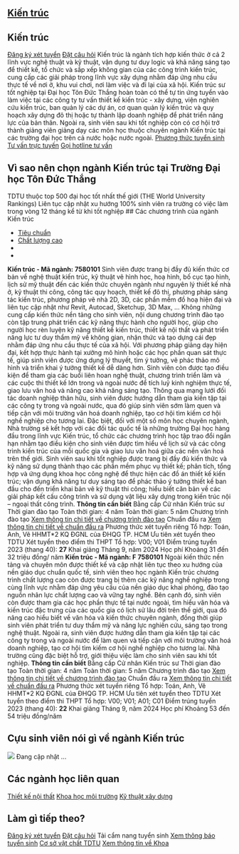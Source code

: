 
## [Kiến trúc](/dai-hoc/nganh-hoc/kien-truc)
## Kiến trúc
[Đăng ký xét tuyển](https://xettuyen.tdtu.edu.vn) 
[Đặt câu hỏi](../../../../) Kiến trúc là ngành tích hợp kiến thức ở cả 2 lĩnh vực nghệ thuật và kỹ thuật,
vận dụng tư duy logic và khả năng sáng tạo để thiết kế, tổ chức và sắp xếp không
gian của các công trình kiến trúc, cung cấp các giải pháp trong lĩnh vực xây
dựng nhằm đáp ứng nhu cầu thực tế về nơi ở, khu vui chơi, nơi làm việc và đi lại
của xã hội. Kiến trúc sư tốt nghiệp tại Đại học Tôn Đức Thắng hoàn toàn có thể tự tin ứng
tuyển vào làm việc tại các công ty tư vấn thiết kế kiến trúc - xây dựng, viện
nghiên cứu kiến trúc, ban quản lý các dự án, cơ quan quản lý kiến trúc và quy
hoạch xây dựng đô thị hoặc tự thành lập doanh nghiệp để phát triển năng lực của
bản thân. Ngoài ra, sinh viên sau khi tốt nghiệp còn có cơ hội trở thành giảng
viên giảng dạy các môn học thuộc chuyên ngành Kiến trúc tại các trường đại học
trên cả nước hoặc nước ngoài.
[Phương thức tuyển sinh](../../../../dai-hoc/tuyen-sinh/phuong-thuc-2024) 
[Tư vấn trực tuyến](https://www.facebook.com/tuyensinhtdtu) 
[Gọi hotline tư vấn](../../../../hoc-tai-tdtu/ho-tro-sinh-vien) 
## Vì sao nên chọn ngành Kiến trúc tại Trường Đại học Tôn Đức Thắng
 TDTU thuộc top 500 đại học tốt nhất thế giới (THE World University Rankings) Liên tục cập nhật xu hướng 100% sinh viên ra trường có việc làm trong vòng 12 tháng kể từ khi tốt nghiệp ## Các chương trình của ngành Kiến trúc
* [Tiêu chuẩn](#tab-3dlfl-1)
* [Chất lượng cao](#tab-3dlfl-2)
* 
* 
**Kiến trúc - Mã ngành:** 
**7580101** Sinh viên được trang bị đầy đủ kiến thức cơ bản về nghệ thuật kiến trúc, kỹ
thuật vẽ hình học, hoạ hình, bố cục tạo hình, lịch sử mỹ thuật đến các kiến thức
chuyên ngành như nguyên lý thiết kế nhà ở, kỹ thuật thi công, công tác quy
hoạch, thiết kế đô thị, phương pháp sáng tác kiến trúc, phương pháp vẽ nhà 2D,
3D, các phần mềm đồ hoạ hiện đại và liên tục cập nhật như Revit, Autocad,
Sketchup, 3D Max, … Không những cung cấp kiến thức nền tảng cho sinh viên, nội dung chương trình
đào tạo còn tập trung phát triển các kỹ năng thực hành cho người học, giúp cho
người học rèn luyện kỹ năng thiết kế kiến trúc, thiết kế nội thất và phát triển
năng lực tư duy thẩm mỹ về không gian, nhận thức và tạo dựng cái đẹp nhằm đáp
ứng nhu cầu thực tế của xã hội. Với phương pháp giảng dạy hiện đại, kết hợp thực
hành tại xưởng mô hình hoặc các học phần quan sát thực tế, giúp sinh viên được
ứng dụng lý thuyết, tìm ý tưởng, vẽ phác thảo mô hình và triển khai ý tưởng
thiết kế dễ dàng hơn. Sinh viên còn được tạo điều kiện để tham gia các buổi liên hoan nghệ thuật,
chương trình triển lãm và các cuộc thi thiết kế lớn trong và ngoài nước để tích
luỹ kinh nghiệm thực tế, giao lưu văn hoá và nâng cao khả năng sáng tạo. Thông qua mạng lưới đối tác doanh nghiệp thân hữu, sinh viên được hướng dẫn
tham gia kiến tập tại các công ty trong và ngoài nước, qua đó giúp sinh viên sớm
làm quen và tiếp cận với môi trường văn hoá doanh nghiệp, tạo cơ hội tìm kiếm cơ
hội nghề nghiệp cho tương lai. Đặc biệt, đối với một số môn học chuyên ngành,
Nhà trường sẽ kết hợp với các đối tác quốc tế là những trường Đại học hàng đầu
trong lĩnh vực Kiến trúc, tổ chức các chương trình học tập trao đổi ngắn hạn
nhằm tạo điều kiện cho sinh viên được tìm hiểu về lịch sử và các công trình kiến
trúc của mỗi quốc gia và giao lưu văn hoá giữa các nền văn hoá trên thế giới. Sinh viên sau khi tốt nghiệp được trang bị đầy đủ kiến thức và kỹ năng sử dụng
thành thạo các phần mềm phục vụ thiết kế; phân tích, tổng hợp và ứng dụng khoa
học công nghệ để thực hiện các đồ án thiết kế kiến trúc; vận dụng khả năng tư
duy sáng tạo để phác thảo ý tưởng thiết kế ban đầu cho đến triển khai bản vẽ kỹ
thuật thi công; hiểu biết căn bản về các giải pháp kết cấu công trình và sử dụng
vật liệu xây dựng trong kiến trúc nội – ngoại thất công trình.
**Thông tin cần biết** Bằng cấp Cử nhân Kiến trúc sư
 Thời gian đào tạo Toàn thời gian: 4 năm Toàn thời gian: 5 năm
 Chương trình đào tạo [Xem thông tin chi tiết về chương trình đào
tạo](https://cktt-cdr.tdtu.edu.vn/chuongtrinhdaotao?type=tuyensinh&hedaotao=0)
 Chuẩn đầu ra [Xem thông tin chi tiết về chuẩn đầu
ra](https://cktt-cdr.tdtu.edu.vn/chuandaura?type=tuyensinh&hedaotao=0)
 Phương thức xét tuyển riêng Tổ hợp: Toán, Anh, Vẽ HHMT\*2 KQ ĐGNL của ĐHQG TP. HCM Ưu tiên xét tuyển theo TDTU
 Xét tuyển theo điểm thi THPT Tổ hợp: V00; V01 Điểm trúng tuyển 2023 (thang 40):  **27**
 Khai giảng Tháng 9, năm 2024
 Học phí Khoảng 31 đến 32 triệu đồng/ năm
**Kiến trúc - Mã ngành: F** 
**7580101** Ngoài kiến thức nền tảng và chuyên môn được thiết kế và cập nhật
liên tục theo xu hướng của nền giáo dục chuẩn quốc tế, sinh viên theo
học ngành Kiến trúc chương trình chất lượng cao còn được trang bị thêm
các kỹ năng nghề nghiệp trong cùng lĩnh vực nhằm đáp ứng yêu cầu của
nền giáo dục khai phóng, đào tạo nguồn nhân lực chất lượng cao và vững tay
nghề. Bên cạnh đó, sinh viên còn được tham gia các học phần thực tế tại
nước ngoài, tìm hiểu văn hóa và kiến trúc đặc trưng của các quốc gia
có lịch sử lâu đời trên thế giới, qua đó nâng cao hiểu biết về văn
hóa và kiến thức chuyên ngành, đồng thời giúp sinh viên phát triển tư
duy thẩm mỹ và năng lực nghiên cứu, sáng tạo trong nghệ thuật. Ngoài ra, sinh viên được hướng dẫn tham gia kiến tập tại các công ty trong và
ngoài nước để làm quen và tiếp cận với môi trường văn hoá doanh nghiệp, tạo cơ
hội tìm kiếm cơ hội nghề nghiệp cho tương lai. Nhà trường cũng đặc biệt hỗ
trợ, giới thiệu việc làm cho sinh viên sau khi tốt nghiệp.
**Thông tin cần biết** Bằng cấp Cử nhân Kiến trúc sư
 Thời gian đào tạo Toàn thời gian: 4 năm Toàn thời gian: 5 năm
 Chương trình đào tạo [Xem thông tin chi tiết về chương trình đào
tạo](https://cktt-cdr.tdtu.edu.vn/chuongtrinhdaotao?type=tuyensinh&hedaotao=H)
 Chuẩn đầu ra [Xem thông tin chi tiết về chuẩn đầu
ra](https://cktt-cdr.tdtu.edu.vn/chuandaura?type=tuyensinh&hedaotao=H)
 Phương thức xét tuyển riêng Tổ hợp: Toán, Anh, Vẽ HHMT\*2 KQ ĐGNL của ĐHQG TP. HCM Ưu tiên xét tuyển theo TDTU
 Xét tuyển theo điểm thi THPT Tổ hợp: V00; V01; A01; C01 Điểm trúng tuyển 2023 (thang 40):  **22**
 Khai giảng Tháng 9, năm 2024
 Học phí Khoảng 53 đến 54 triệu đồng/năm
## Cựu sinh viên nói gì về ngành Kiến trúc
![](https://admission.tdtu.edu.vn) Đang cập nhật ...
## Các ngành học liên quan
[Thiết kế nội thất](../../../../dai-hoc/nganh-hoc/thiet-ke-noi-that) 
[Khoa học môi trường](../../../../dai-hoc/nganh-hoc/khoa-hoc-moi-truong) 
[Kỹ thuật xây dựng](../../../../dai-hoc/nganh-hoc/ky-thuat-xay-dung) 
## Làm gì tiếp theo?
[Đăng ký xét tuyển](https://xettuyen.tdtu.edu.vn) 
[Đặt câu hỏi](../../../../) 
Tải cẩm nang tuyển sinh
[Xem thông báo tuyển sinh](../../../../dai-hoc/tuyen-sinh/phuong-thuc-2024) 
[Cơ sở vật chất TDTU](../../../../gioi-thieu/co-so-vat-chat) 
[Xem thông tin về Khoa](https://civil.tdtu.edu.vn/) 

